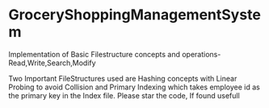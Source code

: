 # GroceryShoppingManagementSystem
Implementation of Basic Filestructure concepts and operations-Read,Write,Search,Modify

Two Important FileStructures used are Hashing concepts with Linear Probing to avoid Collision and Primary Indexing which takes employee id as the primary key in the Index file.
Please star the code, If found usefull
